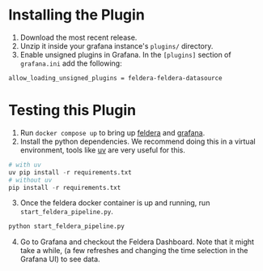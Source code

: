 # Installing the Plugin

1. Download the most recent release.
2. Unzip it inside your grafana instance's `plugins/` directory.
3. Enable unsigned plugins in Grafana. In the `[plugins]` section of 
   `grafana.ini` add the following:

```
allow_loading_unsigned_plugins = feldera-feldera-datasource
```

# Testing this Plugin

1. Run `docker compose up` to bring up [feldera](http://localhost:8080) and [grafana](http://localhost:3000).
2. Install the python dependencies. We recommend doing this in a virtual environment, tools like [uv](https://github.com/astral-sh/uv) are very useful for this.
```py
# with uv
uv pip install -r requirements.txt
# without uv
pip install -r requirements.txt
```
3. Once the feldera docker container is up and running, run `start_feldera_pipeline.py`.
```py
python start_feldera_pipeline.py
```

4. Go to Grafana and checkout the Feldera Dashboard. Note that it might take a while, (a few refreshes and changing the time selection in the Grafana UI) 
   to see data.

<!-- # Grafana data source plugin template -->
<!---->
<!-- This template is a starting point for building a Data Source Plugin for Grafana. -->
<!---->
<!-- ## What are Grafana data source plugins? -->
<!---->
<!-- Grafana supports a wide range of data sources, including Prometheus, MySQL, and even Datadog. There’s a good chance you can already visualize metrics from the systems you have set up. In some cases, though, you already have an in-house metrics solution that you’d like to add to your Grafana dashboards. Grafana Data Source Plugins enables integrating such solutions with Grafana. -->
<!---->
<!-- ## Getting started -->
<!---->
<!-- ### Backend -->
<!---->
<!-- 1. Update [Grafana plugin SDK for Go](https://grafana.com/developers/plugin-tools/key-concepts/backend-plugins/grafana-plugin-sdk-for-go) dependency to the latest minor version: -->
<!---->
<!--    ```bash -->
<!--    go get -u github.com/grafana/grafana-plugin-sdk-go -->
<!--    go mod tidy -->
<!--    ``` -->
<!---->
<!-- 2. Build backend plugin binaries for Linux, Windows and Darwin: -->
<!---->
<!--    ```bash -->
<!--    mage -v -->
<!--    ``` -->
<!---->
<!-- 3. List all available Mage targets for additional commands: -->
<!---->
<!--    ```bash -->
<!--    mage -l -->
<!--    ``` -->
<!---->
<!-- ### Frontend -->
<!---->
<!-- 1. Install dependencies -->
<!---->
<!--    ```bash -->
<!--    npm install -->
<!--    ``` -->
<!---->
<!-- 2. Build plugin in development mode and run in watch mode -->
<!---->
<!--    ```bash -->
<!--    npm run dev -->
<!--    ``` -->
<!---->
<!-- 3. Build plugin in production mode -->
<!---->
<!--    ```bash -->
<!--    npm run build -->
<!--    ``` -->
<!---->
<!-- 4. Run the tests (using Jest) -->
<!---->
<!--    ```bash -->
<!--    # Runs the tests and watches for changes, requires git init first -->
<!--    npm run test -->
<!---->
<!--    # Exits after running all the tests -->
<!--    npm run test:ci -->
<!--    ``` -->
<!---->
<!-- 5. Spin up a Grafana instance and run the plugin inside it (using Docker) -->
<!---->
<!--    ```bash -->
<!--    npm run server -->
<!--    ``` -->
<!---->
<!-- 6. Run the E2E tests (using Cypress) -->
<!---->
<!--    ```bash -->
<!--    # Spins up a Grafana instance first that we tests against -->
<!--    npm run server -->
<!---->
<!--    # Starts the tests -->
<!--    npm run e2e -->
<!--    ``` -->
<!---->
<!-- 7. Run the linter -->
<!---->
<!--    ```bash -->
<!--    npm run lint -->
<!---->
<!--    # or -->
<!---->
<!--    npm run lint:fix -->
<!--    ``` -->
<!---->
<!-- # Distributing your plugin -->
<!---->
<!-- When distributing a Grafana plugin either within the community or privately the plugin must be signed so the Grafana application can verify its authenticity. This can be done with the `@grafana/sign-plugin` package. -->
<!---->
<!-- _Note: It's not necessary to sign a plugin during development. The docker development environment that is scaffolded with `@grafana/create-plugin` caters for running the plugin without a signature._ -->
<!---->
<!-- ## Initial steps -->
<!---->
<!-- Before signing a plugin please read the Grafana [plugin publishing and signing criteria](https://grafana.com/legal/plugins/#plugin-publishing-and-signing-criteria) documentation carefully. -->
<!---->
<!-- `@grafana/create-plugin` has added the necessary commands and workflows to make signing and distributing a plugin via the grafana plugins catalog as straightforward as possible. -->
<!---->
<!-- Before signing a plugin for the first time please consult the Grafana [plugin signature levels](https://grafana.com/legal/plugins/#what-are-the-different-classifications-of-plugins) documentation to understand the differences between the types of signature level. -->
<!---->
<!-- 1. Create a [Grafana Cloud account](https://grafana.com/signup). -->
<!-- 2. Make sure that the first part of the plugin ID matches the slug of your Grafana Cloud account. -->
<!--    - _You can find the plugin ID in the `plugin.json` file inside your plugin directory. For example, if your account slug is `acmecorp`, you need to prefix the plugin ID with `acmecorp-`._ -->
<!-- 3. Create a Grafana Cloud API key with the `PluginPublisher` role. -->
<!-- 4. Keep a record of this API key as it will be required for signing a plugin -->
<!---->
<!-- ## Signing a plugin -->
<!---->
<!-- ### Using Github actions release workflow -->
<!---->
<!-- If the plugin is using the github actions supplied with `@grafana/create-plugin` signing a plugin is included out of the box. The [release workflow](./.github/workflows/release.yml) can prepare everything to make submitting your plugin to Grafana as easy as possible. Before being able to sign the plugin however a secret needs adding to the Github repository. -->
<!---->
<!-- 1. Please navigate to "settings > secrets > actions" within your repo to create secrets. -->
<!-- 2. Click "New repository secret" -->
<!-- 3. Name the secret "GRAFANA_API_KEY" -->
<!-- 4. Paste your Grafana Cloud API key in the Secret field -->
<!-- 5. Click "Add secret" -->
<!---->
<!-- #### Push a version tag -->
<!---->
<!-- To trigger the workflow we need to push a version tag to github. This can be achieved with the following steps: -->
<!---->
<!-- 1. Run `npm version <major|minor|patch>` -->
<!-- 2. Run `git push origin main --follow-tags` -->
<!---->
<!-- ## Learn more -->
<!---->
<!-- Below you can find source code for existing app plugins and other related documentation. -->
<!---->
<!-- - [Basic data source plugin example](https://github.com/grafana/grafana-plugin-examples/tree/master/examples/datasource-basic#readme) -->
<!-- - [`plugin.json` documentation](https://grafana.com/developers/plugin-tools/reference/plugin-json) -->
<!-- - [How to sign a plugin?](https://grafana.com/developers/plugin-tools/publish-a-plugin/sign-a-plugin) -->
